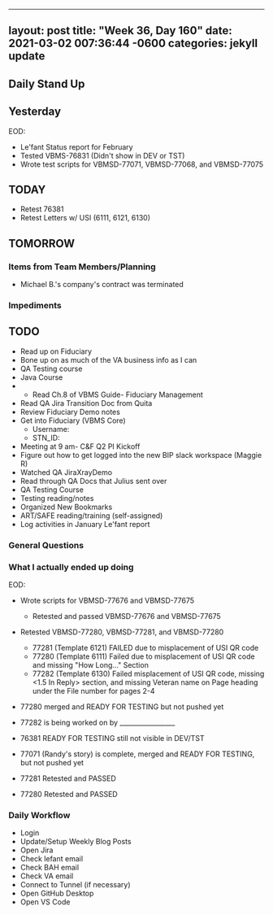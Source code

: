 
---
layout: post
title:  "Week 36, Day 160"
date:   2021-03-02 007:36:44 -0600
categories: jekyll update
---

## Daily Stand Up
## Yesterday
EOD:
* Le'fant Status report for February
* Tested VBMS-76831 (Didn't show in DEV or TST)
* Wrote test scripts for VBMSD-77071, VBMSD-77068, and VBMSD-77075

## TODAY
* Retest 76381
* Retest Letters w/ USI (6111, 6121, 6130)
## TOMORROW

### Items from Team Members/Planning
* Michael B.'s company's contract was terminated
### Impediments

## TODO
* Read up on Fiduciary
* Bone up on as much of the VA business info as I can
* QA Testing course
* Java Course
* * Read Ch.8 of VBMS Guide- Fiduciary Management
* Read QA Jira Transition Doc from Quita
* Review Fiduciary Demo notes
* Get into Fiduciary (VBMS Core)
  * Username: 
  * STN_ID:
* Meeting at 9 am- C&F Q2 PI Kickoff
* Figure out how to get logged into the new BIP slack workspace (Maggie R)
* Watched QA JiraXrayDemo 
* Read through QA Docs that Julius sent over
* QA Testing Course
* Testing reading/notes
* Organized New Bookmarks
* ART/SAFE reading/training (self-assigned)
* Log activities in January Le'fant report

### General Questions  

### What I actually ended up doing
EOD:
* Wrote scripts for VBMSD-77676 and VBMSD-77675
  * Retested and passed VBMSD-77676 and VBMSD-77675

* Retested VBMSD-77280, VBMSD-77281, and VBMSD-77280
  * 77281 (Template 6121) FAILED due to misplacement of USI QR code
  * 77280 (Template 6111) Failed due to misplacement of USI QR code and missing "How Long..." Section 
  * 77282 (Template 6130) Failed misplacement of USI QR code, missing <1.5 In Reply> section, and missing Veteran name on Page heading under the File number for pages 2-4

* 77280 merged and READY FOR TESTING but not pushed yet
* 77282 is being worked on by _________________
* 76381 READY FOR TESTING still not visible in DEV/TST
* 77071 (Randy's story) is complete, merged and READY FOR TESTING, but not pushed yet

* 77281 Retested and PASSED
* 77280 Retested and PASSED



### Daily Workflow
* Login
* Update/Setup Weekly Blog Posts
* Open Jira
* Check lefant email
* Check BAH email
* Check VA email
* Connect to Tunnel (if necessary)
* Open GitHub Desktop
* Open VS Code